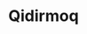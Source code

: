 ---
title: "Qidirmoq" # in any language you want
layout: "search" # is necessary
searchHidden: true
description: "TLDR sahifalari orqali qidiring"
placeholder: "Bu yerda qidiring"
---